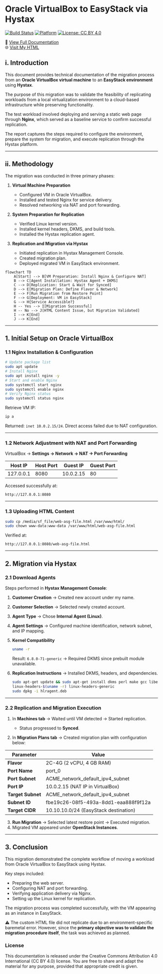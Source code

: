 # Oracle VirtualBox to EasyStack via Hystax
[![Build Status](https://img.shields.io/badge/build-passing-brightgreen)](#)
[![Platform](https://img.shields.io/badge/platform-EasyStack%20%7C%20VirtualBox-lightgrey)](#)
[![License: CC BY 4.0](https://img.shields.io/badge/License-CC%20BY%204.0-lightgrey.svg)](https://creativecommons.org/licenses/by/4.0/)

📄 [View Full Documentation]()  
🌐 [Visit My HTML](web-asg-file.html)  

## i. Introduction
This document provides technical documentation of the migration process from an **Oracle VirtualBox virtual machine** to an **EasyStack environment** using **Hystax**.  

The purpose of this migration was to validate the feasibility of replicating workloads from a local virtualization environment to a cloud-based infrastructure while preserving functionality.  

The test workload involved deploying and serving a static web page through **Nginx**, which served as a baseline service to confirm successful replication.  

The report captures the steps required to configure the environment, prepare the system for migration, and execute replication through the Hystax platform.

---

## ii. Methodology

The migration was conducted in three primary phases:

1. **Virtual Machine Preparation**  
   - Configured VM in Oracle VirtualBox.  
   - Installed and tested Nginx for service delivery.  
   - Resolved networking via NAT and port forwarding.  

2. **System Preparation for Replication**  
   - Verified Linux kernel version.  
   - Installed kernel headers, DKMS, and build tools.  
   - Installed the Hystax replication agent.  

3. **Replication and Migration via Hystax**  
   - Initiated replication in Hystax Management Console.  
   - Created migration plan.  
   - Deployed migrated VM in EasyStack environment.  
```mermaid
flowchart TD
    A[Start] --> B[VM Preparation: Install Nginx & Configure NAT]
    B --> C[Agent Installation: Hystax Agent + DKMS]
    C --> D[Replication: Start & Wait for Synced]
    D --> E[Migration Plan: Define Flavor & Network]
    E --> F[Run Migration from Restore Point]
    F --> G[Deployment: VM in EasyStack]
    G --> H{Service Accessible?}
    H -- Yes --> I[Migration Successful]
    H -- No --> J[HTML Content Issue, but Migration Validated]
    I --> K[End]
    J --> K[End]
```
---

## 1. Initial Setup on Oracle VirtualBox

### 1.1 Nginx Installation & Configuration
```bash
# Update package list
sudo apt update
# Install Nginx
sudo apt install nginx -y
# Start and enable Nginx
sudo systemctl start nginx
sudo systemctl enable nginx
# Verify Nginx status
sudo systemctl status nginx
````

Retrieve VM IP:

```bash
ip a
```

Returned: `inet 10.0.2.15/24`.
Direct access failed due to NAT configuration.

---

### 1.2 Network Adjustment with NAT and Port Forwarding

VirtualBox → **Settings → Network → NAT → Port Forwarding**

| Host IP   | Host Port | Guest IP  | Guest Port |
| --------- | --------- | --------- | ---------- |
| 127.0.0.1 | 8080      | 10.0.2.15 | 80         |

Accessed successfully at:

```
http://127.0.0.1:8080
```

---

### 1.3 Uploading HTML Content

```bash
sudo cp /media/sf_file/web-asg-file.html /var/www/html/
sudo chown www-data:www-data /var/www/html/web-asg-file.html
```

Verified at:

```
http://127.0.0.1:8080/web-asg-file.html
```

---

## 2. Migration via Hystax

### 2.1 Download Agents

Steps performed in **Hystax Management Console**:

1. **Customer Creation** → Created new account under my name.

2. **Customer Selection** → Selected newly created account.

3. **Agent Type** → Chose **Internal Agent (Linux)**.

4. **Agent Settings** → Configured machine identification, network subnet, and IP mapping.

5. **Kernel Compatibility**

   ```bash
   uname -r
   ```

   Result: `6.8.0-71-generic` → Required DKMS since prebuilt module unavailable.

6. **Replication Instructions** → Installed DKMS, headers, and dependencies.

   ```bash
   sudo apt-get update && sudo apt-get install dkms perl make gcc libelf-dev \
   linux-headers-$(uname -r) linux-headers-generic
   sudo dpkg -i hlragent.deb
   ```

---

### 2.2 Replication and Migration Execution

1. In **Machines tab** → Waited until VM detected → Started replication.

   * Status progressed to **Synced**.

2. In **Migration Plans tab** → Created migration plan with configuration below:

| Parameter         | Value                                 |
| ----------------- | ------------------------------------- |
| **Flavor**        | 2C-4G (2 vCPU, 4 GB RAM)              |
| **Port Name**     | port\_0                               |
| **Port Subnet**   | ACME\_network\_default\_ipv4\_subnet  |
| **Port IP**       | 10.0.2.15 (NAT IP in VirtualBox)      |
| **Target Subnet** | ACME\_network\_default\_ipv4\_subnet  |
| **Subnet ID**     | fbe19c26-08f5-493a-8dd1-eaa888f9f12a  |
| **Target CIDR**   | 10.10.10.0/24 (EasyStack destination) |

3. **Run Migration** → Selected latest restore point → Executed migration.
4. Migrated VM appeared under **OpenStack Instances**.

---

## 3. Conclusion

This migration demonstrated the complete workflow of moving a workload from Oracle VirtualBox to EasyStack using Hystax.

Key steps included:

* Preparing the web server.
* Configuring NAT and port forwarding.
* Verifying application delivery via Nginx.
* Setting up the Linux kernel for replication.

The migration process was completed successfully, with the VM appearing as an instance in EasyStack.

⚠️ The custom HTML file did not replicate due to an environment-specific baremetal error. However, since the **primary objective was to validate the migration procedure itself**, the task was achieved as planned.

### License
This documentation is released under the Creative Commons Attribution 4.0 International (CC BY 4.0) license. You are free to share and adapt the material for any purpose, provided that appropriate credit is given.

